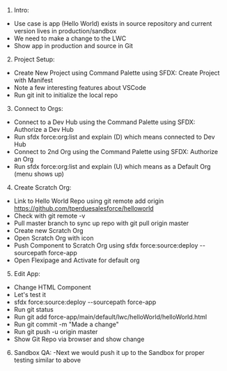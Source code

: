 1. Intro:
- Use case is app (Hello World) exists in source repository and current version lives in production/sandbox
- We need to make a change to the LWC
- Show app in production and source in Git

2. Project Setup:
- Create New Project using Command Palette using SFDX: Create Project with Manifest
- Note a few interesting features about VSCode
- Run git init to initialize the local repo

3. Connect to Orgs:
- Connect to a Dev Hub using the Command Palette using SFDX: Authorize a Dev Hub
- Run sfdx force:org:list and explain (D) which means connected to Dev Hub
- Connect to 2nd Org using the Command Palette using SFDX: Authorize an Org
- Run sfdx force:org:list and explain (U) which means as a Default Org (menu shows up)

4. Create Scratch Org:
- Link to Hello World Repo using git remote add origin https://github.com/tperduesalesforce/helloworld
- Check with git remote -v
- Pull master branch to sync up repo with git pull origin master
- Create new Scratch Org
- Open Scratch Org with icon
- Push Component to Scratch Org using sfdx force:source:deploy --sourcepath force-app
- Open Flexipage and Activate for default org

5. Edit App:
- Change HTML Component
- Let's test it
- sfdx force:source:deploy --sourcepath force-app
- Run git status
- Run git add force-app/main/default/lwc/helloWorld/helloWorld.html
- Run git commit -m "Made a change"
- Run git push -u origin master 
- Show Git Repo via browser and show change

6. Sandbox QA:
-Next we would push it up to the Sandbox for proper testing similar to above
